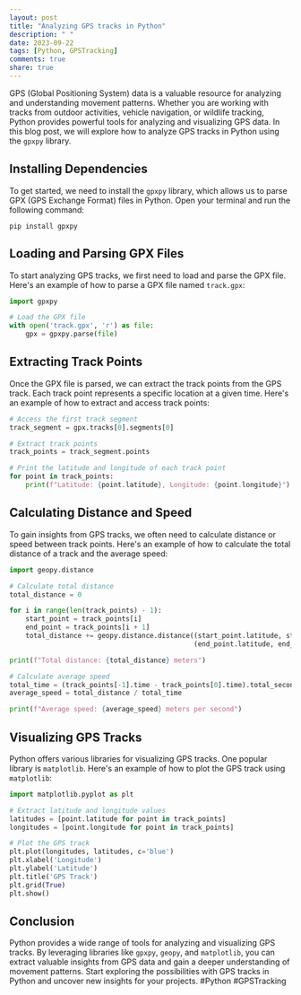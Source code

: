 ```yaml
---
layout: post
title: "Analyzing GPS tracks in Python"
description: " "
date: 2023-09-22
tags: [Python, GPSTracking]
comments: true
share: true
---
```


GPS (Global Positioning System) data is a valuable resource for analyzing and understanding movement patterns. Whether you are working with tracks from outdoor activities, vehicle navigation, or wildlife tracking, Python provides powerful tools for analyzing and visualizing GPS data. In this blog post, we will explore how to analyze GPS tracks in Python using the `gpxpy` library.

## Installing Dependencies

To get started, we need to install the `gpxpy` library, which allows us to parse GPX (GPS Exchange Format) files in Python. Open your terminal and run the following command:

```shell
pip install gpxpy
```

## Loading and Parsing GPX Files

To start analyzing GPS tracks, we first need to load and parse the GPX file. Here's an example of how to parse a GPX file named `track.gpx`:

```python
import gpxpy

# Load the GPX file
with open('track.gpx', 'r') as file:
    gpx = gpxpy.parse(file)
```

## Extracting Track Points

Once the GPX file is parsed, we can extract the track points from the GPS track. Each track point represents a specific location at a given time. Here's an example of how to extract and access track points:

```python
# Access the first track segment
track_segment = gpx.tracks[0].segments[0]

# Extract track points
track_points = track_segment.points

# Print the latitude and longitude of each track point
for point in track_points:
    print(f"Latitude: {point.latitude}, Longitude: {point.longitude}")
```

## Calculating Distance and Speed

To gain insights from GPS tracks, we often need to calculate distance or speed between track points. Here's an example of how to calculate the total distance of a track and the average speed:

```python
import geopy.distance

# Calculate total distance
total_distance = 0

for i in range(len(track_points) - 1):
    start_point = track_points[i]
    end_point = track_points[i + 1]
    total_distance += geopy.distance.distance((start_point.latitude, start_point.longitude),
                                              (end_point.latitude, end_point.longitude)).meters

print(f"Total distance: {total_distance} meters")

# Calculate average speed
total_time = (track_points[-1].time - track_points[0].time).total_seconds()
average_speed = total_distance / total_time

print(f"Average speed: {average_speed} meters per second")
```

## Visualizing GPS Tracks

Python offers various libraries for visualizing GPS tracks. One popular library is `matplotlib`. Here's an example of how to plot the GPS track using `matplotlib`:

```python
import matplotlib.pyplot as plt

# Extract latitude and longitude values
latitudes = [point.latitude for point in track_points]
longitudes = [point.longitude for point in track_points]

# Plot the GPS track
plt.plot(longitudes, latitudes, c='blue')
plt.xlabel('Longitude')
plt.ylabel('Latitude')
plt.title('GPS Track')
plt.grid(True)
plt.show()
```

## Conclusion

Python provides a wide range of tools for analyzing and visualizing GPS tracks. By leveraging libraries like `gpxpy`, `geopy`, and `matplotlib`, you can extract valuable insights from GPS data and gain a deeper understanding of movement patterns. Start exploring the possibilities with GPS tracks in Python and uncover new insights for your projects. #Python #GPSTracking
